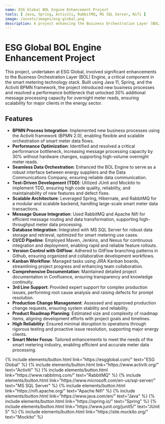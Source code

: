 ```yaml
---
name: ESG Global BOL Engine Enhancement Project
tools: [ Java, Spring, Activiti, RabbitMQ, MS SQL Server, Nifi ]
image: /assets/images/esg-global.png
description: A project enhancing the Business Orchestration Layer (BOL) Engine for smart metering, introducing BPMN processes with Activiti and optimizing performance to unlock 30% additional capacity.
---
```


# ESG Global BOL Engine Enhancement Project

This project, undertaken at ESG Global, involved significant enhancements to the Business Orchestration Layer (BOL)
Engine, a critical component in the smart metering technology stack. Built using Java 11, Spring, and the Activiti BPMN
framework, the project introduced new business processes and resolved a performance bottleneck that unlocked 30%
additional message processing capacity for overnight meter reads, ensuring scalability for major clients in the energy
sector.

## Features

- **BPMN Process Integration**: Implemented new business processes using the Activiti framework (BPMN 2.0), enabling
  flexible and scalable orchestration of smart meter data flows.
- **Performance Optimization**: Identified and resolved a critical performance bottleneck, increasing message processing
  capacity by 30% without hardware changes, supporting high-volume overnight meter reads.
- **Seamless Data Orchestration**: Enhanced the BOL Engine to serve as a robust interface between energy suppliers and
  the Data Communications Company, ensuring reliable data communication.
- **Test-Driven Development (TDD)**: Utilized JUnit and Mockito to implement TDD, ensuring high code quality,
  reliability, and maintainability of new features and defect fixes.
- **Scalable Architecture**: Leveraged Spring, Hibernate, and RabbitMQ for a modular and scalable backend, handling
  large-scale smart meter data transactions.
- **Message Queue Integration**: Used RabbitMQ and Apache Nifi for efficient message routing and data transformation,
  supporting high-throughput meter data processing.
- **Database Integration**: Integrated with MS SQL Server for robust data storage and retrieval, optimized for smart
  metering use cases.
- **CI/CD Pipeline**: Employed Maven, Jenkins, and Nexus for continuous integration and deployment, enabling rapid and
  reliable feature rollouts.
- **Version Control with GitFlow**: Adhered to GitFlow branching patterns in Github, ensuring organized and
  collaborative development workflows.
- **Kanban Workflow**: Managed tasks using JIRA Kanban boards, streamlining project progress and enhancing team
  collaboration.
- **Comprehensive Documentation**: Maintained detailed project documentation in Confluence, ensuring transparency and
  knowledge continuity.
- **3rd Line Support**: Provided expert support for complex production issues, performing root cause analysis and
  raising defects for prompt resolution.
- **Production Change Management**: Assessed and approved production change requests, ensuring system stability and
  reliability.
- **Product Roadmap Planning**: Estimated size and complexity of roadmap items, aligning development efforts with
  project goals and timelines.
- **High Reliability**: Ensured minimal disruption to operations through rigorous testing and proactive issue
  resolution, supporting major energy clients.
- **Smart Meter Focus**: Tailored enhancements to meet the needs of the smart metering industry, enabling efficient and
  accurate meter data processing.

<p class="text-center">
{% include elements/button.html link="https://esgglobal.com/" text="ESG Global" %}
{% include elements/button.html link="https://www.activiti.org/" text="Activiti" %}
{% include elements/button.html link="https://www.rabbitmq.com/" text="RabbitMQ" %}
{% include elements/button.html link="https://www.microsoft.com/en-us/sql-server/" text="MS SQL Server" %}
{% include elements/button.html link="https://nifi.apache.org/" text="Apache Nifi" %}
{% include elements/button.html link="https://www.java.com/en/" text="Java" %}
{% include elements/button.html link="https://spring.io/" text="Spring" %}
{% include elements/button.html link="https://www.junit.org/junit5/" text="JUnit 5" %}
{% include elements/button.html link="https://site.mockito.org/" text="Mockito" %}
</p>